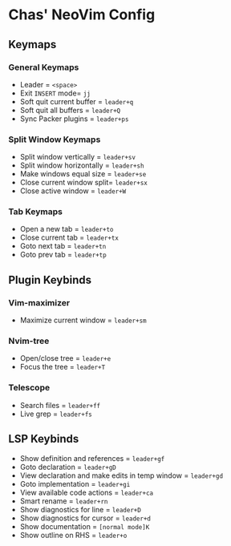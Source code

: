 # Chas' NeoVim Config

## Keymaps

### General Keymaps

* Leader = `<space>`
* Exit `INSERT` mode= `jj`
* Soft quit current buffer = `leader+q`
* Soft quit all buffers = `leader+Q`
* Sync Packer plugins = `leader+ps`

### Split Window Keymaps

* Split window vertically = `leader+sv`
* Split window horizontally = `leader+sh`
* Make windows equal size = `leader+se`
* Close current window split= `leader+sx`
* Close active window = `leader+W`

### Tab Keymaps

* Open a new tab = `leader+to`
* Close current tab = `leader+tx`
* Goto next tab = `leader+tn`
* Goto prev tab = `leader+tp`

## Plugin Keybinds

### Vim-maximizer

* Maximize current window = `leader+sm`

### Nvim-tree

* Open/close tree = `leader+e`
* Focus the tree = `leader+T`

### Telescope

* Search files = `leader+ff`
* Live grep = `leader+fs`

## LSP Keybinds

* Show definition and references = `leader+gf`
* Goto declaration = `leader+gD`
* View declaration and make edits in temp window = `leader+gd`
* Goto implementation = `leader+gi`
* View available code actions = `leader+ca`
* Smart rename = `leader+rn`
* Show diagnostics for line = `leader+D`
* Show diagnostics for cursor = `leader+d`
* Show documentation = `[normal mode]K`
* Show outline on RHS = `leader+o`
